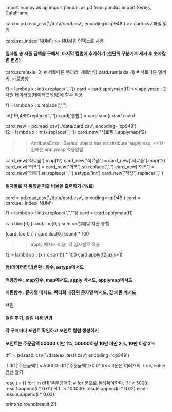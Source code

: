 import numpy as np
import pandas as pd
from pandas import Series, DataFrame



card = pd.read_csv('./data/card.csv', encoding='cp949')  >> card.csv 파일 읽기



card.set_index('NUM')  >> NUM을 인덱스로 사용

#### 일자별 총 지출 금액을 구해서, 마지막 컬럼에 추가하기 (천단위 구분기호 제거 후 숫자칼럼 변경)

card.sum(axis=0)  # 서로다른 행끼리, 세로방향
card.sum(axis=1)  # 서로다른 열끼리, 가로방향

f1 = lambda x : int(x.replace(',',''))
card = card.applymap(f1)  >> applymap : 2차원 데이터셋(데이터프레임)에 함수 적용

f1 = lambda x : x.replace(',','')  

int('19,499'.replace(',',''))
card['총합'] = card.sum(axis=1)
card


card_new = pd.read_csv('./data/card.csv', encoding='cp949')  
f2 = lambda x : int(x.replace(',',''))
card_new['식료품'].applymap(f2)  
>> AttributeError: 'Series' object has no attribute 'applymap' <<1차원에는 applymap 적용안됨

card_new['식료품'].map(f2)
card_new['식료품'] = card_new['식료품'].map(f2)
card_new['의복'] = card_new['의복'].str.replace(',','')
card_new['의복'] = card_new['의복'].str.replace(',','').astype('int')
card_new['책값'].replace(',','')

####  일자별로 각 품목별 지출 비율을 출력하기 (%로)
card = pd.read_csv('./data/card.csv', encoding='cp949')
card = card.set_index('NUM')

f1 = lambda x : int(x.replace(",",""))
card = card.applymap(f1)


card.iloc[0,:]
card.iloc[0,:].sum <<첫째날 지출 총합

(card.iloc[0,:] / card.iloc[0,:].sum) * 100

>> apply 메서드 이용, 각 일자별로 적용  

f2 = lambda x : (x / x.sum()) * 100
card.apply(f2,axis=1)

#### 형(데이터타입)변환 : 함수, astype메서드
#### 적용암수 : map함수, map메서드, apply 메서드, applymap메서드
#### 치환함수 : 문자열 메서드, 벡터화 내장된 문자열 메서드, 값 치환 메서드
#### 색인
#### 컬럼 추가, 컬럼 내용 변경

#### 각 구매마다 포인트 확인하고 포인트 컬럼 생성하기
#### 포인트는 주문금액 50000 미만 1%, 50000이상 10만 미만 2%, 10만 이상 3%

df1 = pd.read_csv('./data/ex_test1.csv', encoding='cp949')

if df1['주문금액'] < 50000:
    df1['주문금액']*0.01  #<< if문은 여러개의 True, False 연산 불가
    
result = []
for i in df1['주문금액']:  # for 문으로 돌려줘야한다.
    if i < 5000:
        result.append(i * 0.01)
    elif i < 100000:
        resule.append(i * 0.02)
    else :
        resule.append(i * 0.03)


print(np.round(result,2)) 